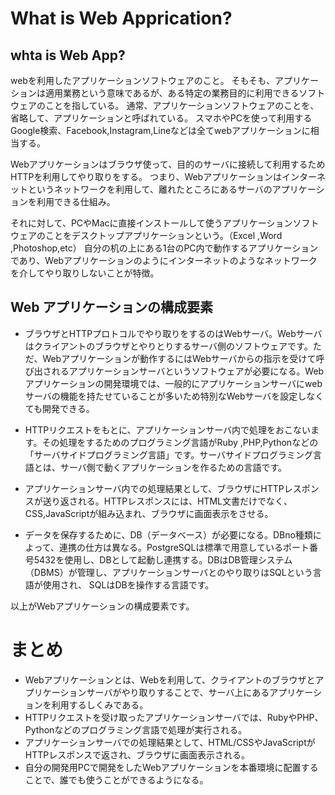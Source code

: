 # What is Web Apprication?

## whta is Web App?
webを利用したアプリケーションソフトウェアのこと。
そもそも、アプリケーションは適用業務という意味であるが、ある特定の業務目的に利用できるソフトウェアのことを指している。
通常、アプリケーションソフトウェアのことを、省略して、アプリケーションと呼ばれている。
スマホやPCを使って利用するGoogle検索、Facebook,Instagram,Lineなどは全てwebアプリケーションに相当する。

Webアプリケーションはブラウザ使って、目的のサーバに接続して利用するためHTTPを利用してやり取りをする。
つまり、Webアプリケーションはインターネットというネットワークを利用して、離れたところにあるサーバのアプリケーションを利用できる仕組み。

それに対して、PCやMacに直接インストールして使うアプリケーションソフトウェアのことをデスクトップアプリケーションという。（Excel ,Word ,Photoshop,etc）
自分の机の上にある1台のPC内で動作するアプリケーションであり、Webアプリケーションのようにインターネットのようなネットワークを介してやり取りしないことが特徴。

## Web アプリケーションの構成要素

- ブラウザとHTTPプロトコルでやり取りをするのはWebサーバ。Webサーバはクライアントのブラウザとやりとりするサーバ側のソフトウェアです。ただ、Webアプリケーションが動作するにはWebサーバからの指示を受けて呼び出されるアプリケーションサーバというソフトウェアが必要になる。Webアプリケーションの開発環境では、一般的にアプリケーションサーバにwebサーバの機能を持たせていることが多いため特別なWebサーバを設定しなくても開発できる。


- HTTPリクエストをもとに、アプリケーションサーバ内で処理をおこないます。その処理をするためのプログラミング言語がRuby ,PHP,Pythonなどの「サーバサイドプログラミング言語」です。サーバサイドプログラミング言語とは、サーバ側で動くアプリケーションを作るための言語です。

- アプリケーションサーバ内での処理結果として、ブラウザにHTTPレスポンスが送り返される。HTTPレスポンスには、HTML文書だけでなく、CSS,JavaScriptが組み込まれ、ブラウザに画面表示をさせる。

- データを保存するために、DB（データベース）が必要になる。DBno種類によって、連携の仕方は異なる。PostgreSQLは標準で用意しているポート番号5432を使用し、DBとして起動し連携する。DBはDB管理システム（DBMS）が管理し、アプリケーションサーバとのやり取りはSQLという言語が使用され、 SQLはDBを操作する言語です。

以上がWebアプリケーションの構成要素です。

# まとめ
- Webアプリケーションとは、Webを利用して、クライアントのブラウザとアプリケーションサーバがやり取りすることで、サーバ上にあるアプリケーションを利用するしくみである。
- HTTPリクエストを受け取ったアプリケーションサーバでは、RubyやPHP、Pythonなどのプログラミング言語で処理が実行される。
- アプリケーションサーバでの処理結果として、HTML/CSSやJavaScriptがHTTPレスポンスで返され、ブラウザに画面表示される。
- 自分の開発用PCで開発をしたWebアプリケーションを本番環境に配置することで、誰でも使うことができるようになる。